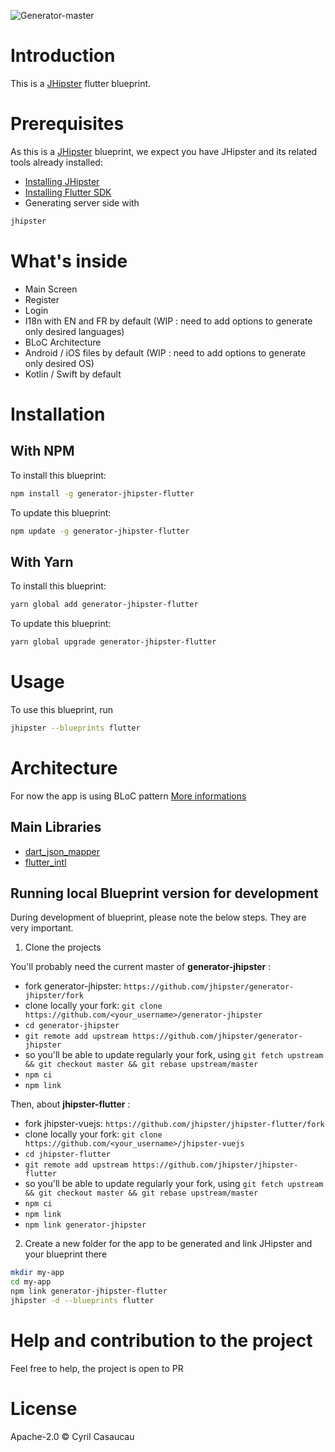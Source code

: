 ![Generator-master](https://github.com/merlinofcha0s/generator-jhipster-flutter/workflows/Generator/badge.svg?branch=master)

# Introduction

This is a [JHipster](https://www.jhipster.tech/) flutter blueprint.

# Prerequisites

As this is a [JHipster](https://www.jhipster.tech/) blueprint, we expect you have JHipster and its related tools already installed:

- [Installing JHipster](https://www.jhipster.tech/installation/)
- [Installing Flutter SDK](https://flutter.dev/docs/get-started/install)
- Generating server side with 

```bash
jhipster
```

# What's inside

- Main Screen
- Register
- Login
- I18n with EN and FR by default (WIP : need to add options to generate only desired languages)
- BLoC Architecture
- Android / iOS files by default (WIP : need to add options to generate only desired OS)
- Kotlin / Swift by default

# Installation

## With NPM

To install this blueprint:

```bash
npm install -g generator-jhipster-flutter
```

To update this blueprint:

```bash
npm update -g generator-jhipster-flutter
```

## With Yarn

To install this blueprint:

```bash
yarn global add generator-jhipster-flutter
```

To update this blueprint:

```bash
yarn global upgrade generator-jhipster-flutter
```

# Usage

To use this blueprint, run 

```bash
jhipster --blueprints flutter
```

# Architecture

For now the app is using BLoC pattern [More informations](https://medium.com/flutterpub/architecting-your-flutter-project-bd04e144a8f1)

## Main Libraries

- [dart_json_mapper](https://pub.dev/packages/dart_json_mapper)
- [flutter_intl](https://plugins.jetbrains.com/plugin/13666-flutter-intl)

## Running local Blueprint version for development

During development of blueprint, please note the below steps. They are very important.

1. Clone the projects

You'll probably need the current master of **generator-jhipster** :

- fork generator-jhipster: `https://github.com/jhipster/generator-jhipster/fork`
- clone locally your fork: `git clone https://github.com/<your_username>/generator-jhipster`
- `cd generator-jhipster`
- `git remote add upstream https://github.com/jhipster/generator-jhipster`
- so you'll be able to update regularly your fork, using `git fetch upstream && git checkout master && git rebase upstream/master`
- `npm ci`
- `npm link`

Then, about **jhipster-flutter** :

- fork jhipster-vuejs: `https://github.com/jhipster/jhipster-flutter/fork`
- clone locally your fork: `git clone https://github.com/<your_username>/jhipster-vuejs`
- `cd jhipster-flutter`
- `git remote add upstream https://github.com/jhipster/jhipster-flutter`
- so you'll be able to update regularly your fork, using `git fetch upstream && git checkout master && git rebase upstream/master`
- `npm ci`
- `npm link`
- `npm link generator-jhipster`


2. Create a new folder for the app to be generated and link JHipster and your blueprint there

```bash
mkdir my-app
cd my-app
npm link generator-jhipster-flutter
jhipster -d --blueprints flutter
```

# Help and contribution to the project

Feel free to help, the project is open to PR

# License

Apache-2.0 © Cyril Casaucau
